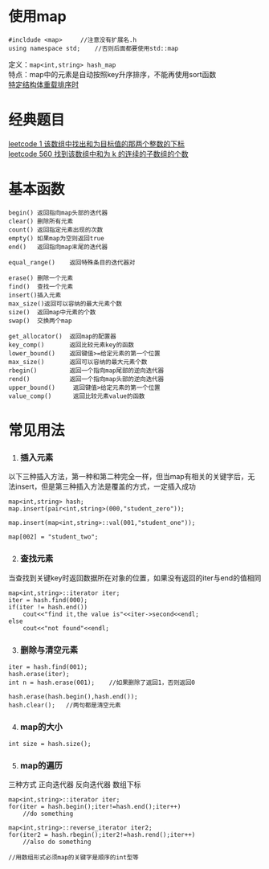 # 使用map
```
#incldude <map>		//注意没有扩展名.h
using namespace std;	//否则后面都要使用std::map
```
定义：`map<int,string> hash_map`  
特点：map中的元素是自动按照key升序排序，不能再使用sort函数  
[特定结构体重载排序时](https://www.cnblogs.com/ZY-Dream/p/10037931.html)
# 经典题目
[leetcode 1 该数组中找出和为目标值的那两个整数的下标](E:/English/GitHub_test/wal_destiny/leetcode/1-Two-Sum.md)  
[leetcode 560 找到该数组中和为 k 的连续的子数组的个数](E:/English/GitHub_test/wal_destiny/leetcode/560-Subarray-Sum-Equals-K.md)
# 基本函数
```
begin() 返回指向map头部的迭代器
clear() 删除所有元素
count() 返回指定元素出现的次数
empty() 如果map为空则返回true
end()   返回指向map末尾的迭代器

equal_range()    返回特殊条目的迭代器对

erase() 删除一个元素
find()  查找一个元素
insert()插入元素
max_size()返回可以容纳的最大元素个数
size()  返回map中元素的个数
swap()  交换两个map

get_allocator()  返回map的配置器
key_comp()       返回比较元素key的函数
lower_bound()    返回键值>=给定元素的第一个位置
max_size()       返回可以容纳的最大元素个数
rbegin()         返回一个指向map尾部的逆向迭代器
rend()           返回一个指向map头部的逆向迭代器
upper_bound()     返回键值>给定元素的第一个位置
value_comp()      返回比较元素value的函数
```
# 常见用法
1. ### 插入元素

以下三种插入方法，第一种和第二种完全一样，但当map有相关的关键字后，无法insert，但是第三种插入方法是覆盖的方式，一定插入成功
```
map<int,string> hash;
map.insert(pair<int,string>(000,"student_zero"));

map.insert(map<int,string>::val(001,"student_one"));

map[002] = "student_two";
```
2. ### 查找元素

当查找到关键key时返回数据所在对象的位置，如果没有返回的iter与end的值相同
```
map<int,string>::iterator iter;
iter = hash.find(000);
if(iter != hash.end())	
	cout<<"find it,the value is"<<iter->second<<endl;
else	
	cout<<"not found"<<endl;
```

3. ### 删除与清空元素
```
iter = hash.find(001);
hash.erase(iter);
int n = hash.erase(001);	//如果删除了返回1，否则返回0

hash.erase(hash.begin(),hash.end());
hash.clear();	//两句都是清空元素
```
4. ### map的大小
```
int size = hash.size();
```
5. ### map的遍历
三种方式 正向迭代器 反向迭代器 数组下标
```
map<int,string>::iterator iter;
for(iter = hash.begin();iter!=hash.end();iter++)
	//do something

map<int,string>::reverse_iterator iter2;
for(iter2 = hash.rbegin();iter2!=hash.rend();iter++)
	//also do something

//用数组形式必须map的关键字是顺序的int型等
```



